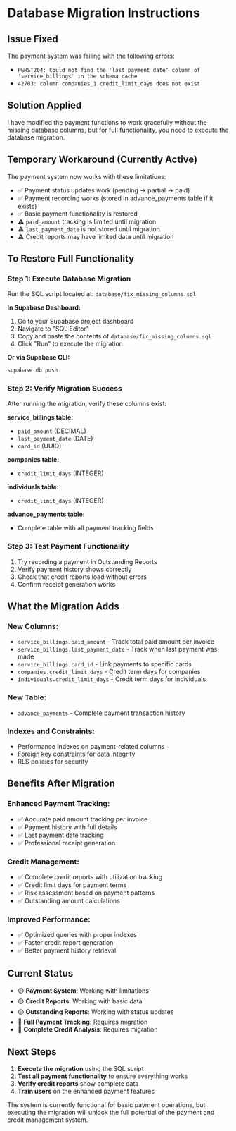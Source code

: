 # Database Migration Instructions

## Issue Fixed
The payment system was failing with the following errors:
- `PGRST204: Could not find the 'last_payment_date' column of 'service_billings' in the schema cache`
- `42703: column companies_1.credit_limit_days does not exist`

## Solution Applied
I have modified the payment functions to work gracefully without the missing database columns, but for full functionality, you need to execute the database migration.

## Temporary Workaround (Currently Active)
The payment system now works with these limitations:
- ✅ Payment status updates work (pending → partial → paid)
- ✅ Payment recording works (stored in advance_payments table if it exists)
- ✅ Basic payment functionality is restored
- ⚠️ `paid_amount` tracking is limited until migration
- ⚠️ `last_payment_date` is not stored until migration
- ⚠️ Credit reports may have limited data until migration

## To Restore Full Functionality

### Step 1: Execute Database Migration
Run the SQL script located at: `database/fix_missing_columns.sql`

**In Supabase Dashboard:**
1. Go to your Supabase project dashboard
2. Navigate to "SQL Editor"
3. Copy and paste the contents of `database/fix_missing_columns.sql`
4. Click "Run" to execute the migration

**Or via Supabase CLI:**
```bash
supabase db push
```

### Step 2: Verify Migration Success
After running the migration, verify these columns exist:

**service_billings table:**
- `paid_amount` (DECIMAL)
- `last_payment_date` (DATE)
- `card_id` (UUID)

**companies table:**
- `credit_limit_days` (INTEGER)

**individuals table:**
- `credit_limit_days` (INTEGER)

**advance_payments table:**
- Complete table with all payment tracking fields

### Step 3: Test Payment Functionality
1. Try recording a payment in Outstanding Reports
2. Verify payment history shows correctly
3. Check that credit reports load without errors
4. Confirm receipt generation works

## What the Migration Adds

### New Columns:
- `service_billings.paid_amount` - Track total paid amount per invoice
- `service_billings.last_payment_date` - Track when last payment was made
- `service_billings.card_id` - Link payments to specific cards
- `companies.credit_limit_days` - Credit term days for companies
- `individuals.credit_limit_days` - Credit term days for individuals

### New Table:
- `advance_payments` - Complete payment transaction history

### Indexes and Constraints:
- Performance indexes on payment-related columns
- Foreign key constraints for data integrity
- RLS policies for security

## Benefits After Migration

### Enhanced Payment Tracking:
- ✅ Accurate paid amount tracking per invoice
- ✅ Payment history with full details
- ✅ Last payment date tracking
- ✅ Professional receipt generation

### Credit Management:
- ✅ Complete credit reports with utilization tracking
- ✅ Credit limit days for payment terms
- ✅ Risk assessment based on payment patterns
- ✅ Outstanding amount calculations

### Improved Performance:
- ✅ Optimized queries with proper indexes
- ✅ Faster credit report generation
- ✅ Better payment history retrieval

## Current Status
- 🟡 **Payment System**: Working with limitations
- 🟡 **Credit Reports**: Working with basic data
- 🟡 **Outstanding Reports**: Working with status updates
- 🔴 **Full Payment Tracking**: Requires migration
- 🔴 **Complete Credit Analysis**: Requires migration

## Next Steps
1. **Execute the migration** using the SQL script
2. **Test all payment functionality** to ensure everything works
3. **Verify credit reports** show complete data
4. **Train users** on the enhanced payment features

The system is currently functional for basic payment operations, but executing the migration will unlock the full potential of the payment and credit management system.
